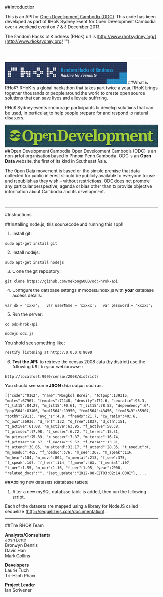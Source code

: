 ##Introduction

This is an API for [Open Development Cambodia (ODC)](http://www.opendevelopmentcambodia.net/ ""). This code has been developed as part of RHoK Sydney Event for Open Development Cambodia over a weekend event on 7 & 8 December 2013.

The Random Hacks of Kindness (RHoK) url is [http://www.rhoksydney.org/](http://www.rhoksydney.org/ "").

<br/>
<hr/>

![rhok.png](_markdown_images/rhok.png "")
##What is RHoK?
RHoK is a global hackathon that takes part twice a year. RHoK brings together thousands of people around the world to create open source solutions that can save lives and alleviate suffering. 

RHoK Sydney events encourage participants to develop solutions that can be used, in particular, to help people prepare for and respond to natural disasters.

![odc.png](_markdown_images/odc.png "")
##Open Development Cambodia
Open Development Cambodia (ODC) is an non-prfot organisation based in Phnom Penh Cambodia. ODC is an **Open Data** website, the first of its kind in Southeast Asia. 

The Open Data movement is based on the simple premise that data collected for public interest should be publicly available to everyone to use and republish as they wish – without restrictions. ODC does not promote any particular perspective, agenda or bias other than to provide objective information about Cambodia and its development.

<br/>
<hr/>
#Instructions

##Installing node.js, this sourcecode and running this app!!

1. Install git:

  `sudo apt-get install git`

2. Install nodejs:

  `sudo apt-get install nodejs`

3. Clone the git repository:

  `git clone https://github.com/mekongGOOD/odc-hrok-api`
  
4. Configure the database settings in models/index.js with **your** database access details:

  `var db = 'xxxx';  
  var userName = 'xxxxx';  
  var password = 'xxxxx';`  

5. Run the server:

  `cd odc-hrok-api`
  
  `nodejs odc.js`
  
  You shold see something like;
  
  `restify listening at http://0.0.0.0:9090`
  
6. **Test the API:** to retrieve the census 2008 data (by district) use the following URL in your web browser:

  `http://localhost:9090/census/2008/districts`
  
  You should see some **JSON** data output such as:

  `[{"code":"0102", "name":"Mongkol Borei", "totpop":139315, "males":67967, "females":71348, "density":172.6, "sexratio":95.3, "t_lit15":84.27, "m_lit15":90.61, "f_lit15":78.52, "dependency":67, "pop1564":83406, "mal1564":39950, "fem1564":43456, "fem1549":35905, "tothh":29113, "avg_hs":4.8, "fheads":21.7, "cw_ratio":402.6, "d_own":26930, "d_rent":132, "d_free":1837, "d_oth":151, "t_active":61.08, "m_active":63.95, "f_active":58.38, "t_primsec":77.98, "t_secsec":6.72, "t_tersec":15.31, "m_primsec":75.39, "m_secsec":7.87, "m_tersec":16.74, "f_primsec":80.67, "f_secsec":5.52, "f_tersec":13.81, "t_attend":30.05, "m_attend":32.17, "f_attend":28.05, "t_noeduc":0, "m_noeduc":405, "f_noeduc":576, "m_see":367, "m_speak":116, "m_hear":104, "m_move":804, "m_mental":213, "f_see":375, "f_speak":107, "f_hear":114, "f_move":463, "f_mental":197, "t_uer":1.55, "m_uer":1.16, "f_uer":1.95, "year":2008, "related_docs":"", "last_update":"2012-08-02T03:02:14.000Z"}, ...`
  

##Adding new datasets (database tables)

1. After a new mySQL database table is added, then run the following script.

Each of the datasets are mapped using a library for NodeJS called sequelize (http://sequelizejs.com/documentation).

<hr/>
##The RHOK Team

    
**Analysts/Consultants**
<br/>Josh Lette
<br/>Bronwyn Dennis
<br/>David Han
<br/>Mark Collins
	
**Developers**
<br/>Laurie Tuch
<br/>Tri-Hanh Pham
	
**Project Leader**
<br/>Ian Scrivener
